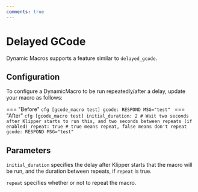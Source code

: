 ```yaml
---
comments: true
---
```


# Delayed GCode

Dynamic Macros supports a feature similar to `delayed_gcode`.

## Configuration

To configure a DynamicMacro to be run repeatedly/after a delay, update your macro as follows:

=== "Before"
    ```cfg
    [gcode_macro test]
    gcode:
        RESPOND MSG="test"
    ```
=== "After"
    ```cfg
    [gcode_macro test]
    initial_duration: 2 # Wait two seconds after Klipper starts to run this, and two seconds between repeats (if enabled)
    repeat: true # true means repeat, false means don't repeat
    gcode:
        RESPOND MSG="test"
    ```

## Parameters

`initial_duration` specifies the delay after Klipper starts that the macro will be run, and the duration between repeats, if `repeat` is true.

`repeat` specifies whether or not to repeat the macro.
